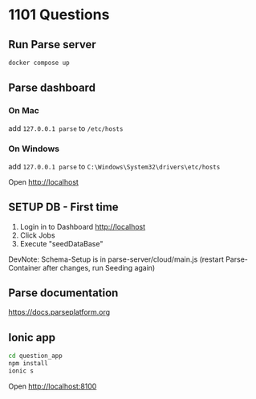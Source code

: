 # 1101 Questions

## Run Parse server

```sh
docker compose up
```

## Parse dashboard

### On Mac

add `127.0.0.1 parse` to `/etc/hosts`

### On Windows

add `127.0.0.1 parse` to `C:\Windows\System32\drivers\etc/hosts`

Open <http://localhost>

## SETUP DB - First time

1. Login in to Dashboard <http://localhost>
2. Click Jobs
3. Execute "seedDataBase"

DevNote: Schema-Setup is in parse-server/cloud/main.js (restart Parse-Container after changes, run Seeding again)

## Parse documentation

<https://docs.parseplatform.org>

## Ionic app

```sh
cd question_app
npm install
ionic s
```

Open <http://localhost:8100>
